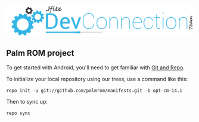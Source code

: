 <img src="https://raw.githubusercontent.com/AOSP-JF-MM/platform_manifest/aosp-7.1.2/JFDCNT.png">

Palm ROM project
---------------

To get started with Android, you'll need to get
familiar with [Git and Repo](http://source.android.com/source/using-repo.html).

To initialize your local repository using our trees, use a command like this:

    repo init -u git://github.com/palmrom/manifests.git -b opt-cm-14.1

Then to sync up:

    repo sync


